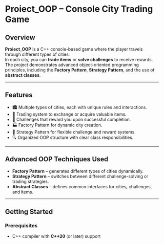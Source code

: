 # Proiect_OOP – Console City Trading Game

## Overview
**Proiect_OOP** is a C++ console-based game where the player travels through different types of cities.  
In each city, you can **trade items** or **solve challenges** to receive rewards.  
The project demonstrates advanced object-oriented programming principles, including the **Factory Pattern**, **Strategy Pattern**, and the use of **abstract classes**.

---

## Features
- 🏙️ Multiple types of cities, each with unique rules and interactions.
- 💱 Trading system to exchange or acquire valuable items.
- 🧩 Challenges that reward you upon successful completion.
- 🏭 Factory Pattern for dynamic city creation.
- 🎯 Strategy Pattern for flexible challenge and reward systems.
- 🔍 Organized OOP structure with clear class responsibilities.

---

## Advanced OOP Techniques Used
- **Factory Pattern** – generates different types of cities dynamically.
- **Strategy Pattern** – switches between different challenge-solving or trading strategies.
- **Abstract Classes** – defines common interfaces for cities, challenges, and items.

---

## Getting Started

### Prerequisites
- C++ compiler with **C++20** (or later) support  
  
